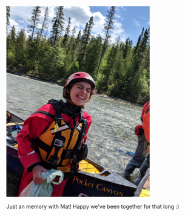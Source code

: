 
<img src="https://github.com/WisangSugiarta/wisangsugiarta.github.io/blob/master/css/IMG_1534.jpeg" width="378" height="504" >



Just an memory with Mat! Happy we've been together for that long :)
